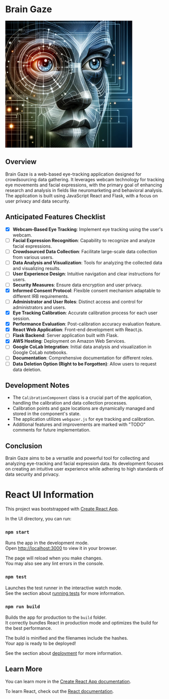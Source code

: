 # Brain Gaze

<img src="https://github.com/Samuel-Nathanson/BrainGaze/blob/master/public/media/images/BrainGaze.png" width="400" />

## Overview
Brain Gaze is a web-based eye-tracking application designed for crowdsourcing data gathering. It leverages webcam technology for tracking eye movements and facial expressions, with the primary goal of enhancing research and analysis in fields like neuromarketing and behavioral analysis. The application is built using JavaScript React and Flask, with a focus on user privacy and data security.

## Anticipated Features Checklist
- [x] **Webcam-Based Eye Tracking**: Implement eye tracking using the user's webcam.
- [ ] **Facial Expression Recognition**: Capability to recognize and analyze facial expressions.
- [ ] **Crowdsourced Data Collection**: Facilitate large-scale data collection from various users.
- [ ] **Data Analysis and Visualization**: Tools for analyzing the collected data and visualizing results.
- [ ] **User Experience Design**: Intuitive navigation and clear instructions for users.
- [ ] **Security Measures**: Ensure data encryption and user privacy.
- [x] **Informed Consent Protocol**: Flexible consent mechanism adaptable to different IRB requirements.
- [ ] **Administrator and User Roles**: Distinct access and control for administrators and users.
- [x] **Eye Tracking Calibration**: Accurate calibration process for each user session.
- [x] **Performance Evaluation**: Post-calibration accuracy evaluation feature.
- [x] **React Web Application**: Front-end development with React.js.
- [ ] **Flask Backend**: Server application built with Flask.
- [x] **AWS Hosting**: Deployment on Amazon Web Services.
- [ ] **Google CoLab Integration**: Initial data analysis and visualization in Google CoLab notebooks.
- [ ] **Documentation**: Comprehensive documentation for different roles.
- [ ] **Data Deletion Option (Right to be Forgotten)**: Allow users to request data deletion.

## Development Notes
- The `CalibrationComponent` class is a crucial part of the application, handling the calibration and data collection processes.
- Calibration points and gaze locations are dynamically managed and stored in the component's state.
- The application utilizes `webgazer.js` for eye tracking and calibration.
- Additional features and improvements are marked with "TODO" comments for future implementation.

## Conclusion
Brain Gaze aims to be a versatile and powerful tool for collecting and analyzing eye-tracking and facial expression data. Its development focuses on creating an intuitive user experience while adhering to high standards of data security and privacy.

# React UI Information

This project was bootstrapped with [Create React App](https://github.com/facebook/create-react-app).

In the UI directory, you can run:

### `npm start`

Runs the app in the development mode.\
Open [http://localhost:3000](http://localhost:3000) to view it in your browser.

The page will reload when you make changes.\
You may also see any lint errors in the console.

### `npm test`

Launches the test runner in the interactive watch mode.\
See the section about [running tests](https://facebook.github.io/create-react-app/docs/running-tests) for more information.

### `npm run build`

Builds the app for production to the `build` folder.\
It correctly bundles React in production mode and optimizes the build for the best performance.

The build is minified and the filenames include the hashes.\
Your app is ready to be deployed!

See the section about [deployment](https://facebook.github.io/create-react-app/docs/deployment) for more information.

## Learn More

You can learn more in the [Create React App documentation](https://facebook.github.io/create-react-app/docs/getting-started).

To learn React, check out the [React documentation](https://reactjs.org/).
